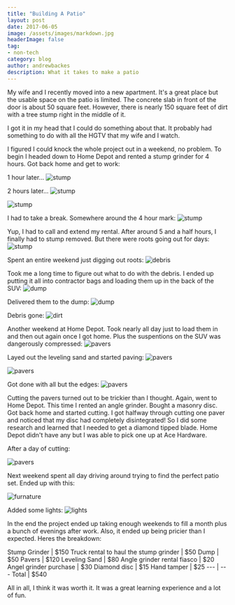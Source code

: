 ```yaml
---
title: "Building A Patio"
layout: post
date: 2017-06-05
image: /assets/images/markdown.jpg
headerImage: false
tag:
- non-tech
category: blog
author: andrewbackes
description: What it takes to make a patio
---
```


My wife and I recently moved into a new apartment. It's a great place but the usable space on the patio is limited. The concrete slab in front of the door is about 50 square feet. However, there is nearly 150 square feet of dirt with a tree stump right in the middle of it. 

I got it in my head that I could do something about that. It probably had something to do with all the HGTV that my wife and I watch. 

I figured I could knock the whole project out in a weekend, no problem. To begin I headed down to Home Depot and rented a stump grinder for 4 hours. Got back home and get to work:

1 hour later...
![stump](/assets/images/patio/stump1.jpg)

2 hours later...
![stump](/assets/images/patio/stump2.jpg)

![stump](/assets/images/patio/stump3.jpg)

I had to take a break. Somewhere around the 4 hour mark:
![stump](/assets/images/patio/stump4.jpg)

Yup, I had to call and extend my rental. After around 5 and a half hours, I finally had to stump removed. But there were roots going out for days:
![stump](/assets/images/patio/stump5.jpg)

Spent an entire weekend just digging out roots:
![debris](/assets/images/patio/debris.jpg)

Took me a long time to figure out what to do with the debris. I ended up putting it all into contractor bags and loading them up in the back of the SUV:
![dump](/assets/images/patio/dump1.jpg)

Delivered them to the dump:
![dump](/assets/images/patio/dump2.jpg)

Debris gone:
![dirt](/assets/images/patio/dirt1.jpg)

Another weekend at Home Depot. Took nearly all day just to load them in and then out again once I got home. Plus the suspentions on the SUV was dangerously compressed:
![pavers](/assets/images/patio/pavers0.jpg)

Layed out the leveling sand and started paving:
![pavers](/assets/images/patio/pavers1.jpg)

![pavers](/assets/images/patio/pavers2.jpg)

Got done with all but the edges:
![pavers](/assets/images/patio/pavers3.jpg)

Cutting the pavers turned out to be trickier than I thought. Again, went to Home Depot. This time I rented an angle grinder. Bought a masonry disc. Got back home and started cutting. I got halfway through cutting one paver and noticed that my disc had completely disintegrated! So I did some research and learned that I needed to get a diamond tipped blade. Home Depot didn't have any but I was able to pick one up at Ace Hardware.

After a day of cutting:

![pavers](/assets/images/patio/pavers4.jpg)

Next weekend spent all day driving around trying to find the perfect patio set. Ended up with this:

![furnature](/assets/images/patio/furnature.jpg)

Added some lights:
![lights](/assets/images/patio/lights.jpg)


In the end the project ended up taking enough weekends to fill a month plus a bunch of evenings after work. Also, it ended up being pricier than I expected. Heres the breakdown:


Stump Grinder | $150
Truck rental to haul the stump grinder | $50
Dump | $50
Pavers | $120
Leveling Sand | $80
Angle grinder rental fiasco | $20
Angel grinder purchase | $30
Diamond disc | $15
Hand tamper | $25
--- | ---
Total | $540

All in all, I think it was worth it. It was a great learning experience and a lot of fun.
